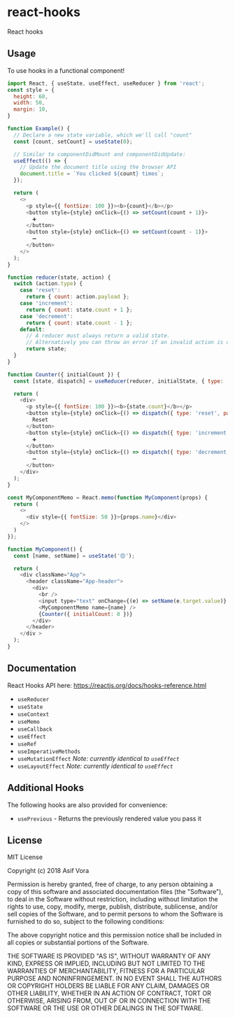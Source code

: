 # react-hooks
React hooks

## Usage

To use hooks in a functional component!

```js
import React, { useState, useEffect, useReducer } from 'react';
const style = {
  height: 60,
  width: 50,
  margin: 10,
}

function Example() {
  // Declare a new state variable, which we'll call "count"
  const [count, setCount] = useState(0);

  // Similar to componentDidMount and componentDidUpdate:
  useEffect(() => {
    // Update the document title using the browser API
    document.title = `You clicked ${count} times`;
  });

  return (
    <>
      <p style={{ fontSize: 100 }}><b>{count}</b></p>
      <button style={style} onClick={() => setCount(count + 1)}>
        ➕
      </button>
      <button style={style} onClick={() => setCount(count - 1)}>
        ➖
      </button>
    </>
  );
}

function reducer(state, action) {
  switch (action.type) {
    case 'reset':
      return { count: action.payload };
    case 'increment':
      return { count: state.count + 1 };
    case 'decrement':
      return { count: state.count - 1 };
    default:
      // A reducer must always return a valid state.
      // Alternatively you can throw an error if an invalid action is dispatched.
      return state;
  }
}

function Counter({ initialCount }) {
  const [state, dispatch] = useReducer(reducer, initialState, { type: 'reset', payload: initialCount });

  return (
    <div>
      <p style={{ fontSize: 100 }}><b>{state.count}</b></p>
      <button style={style} onClick={() => dispatch({ type: 'reset', payload: initialCount })}>
        Reset
      </button>
      <button style={style} onClick={() => dispatch({ type: 'increment' })}>
        ➕
      </button>
      <button style={style} onClick={() => dispatch({ type: 'decrement' })}>
        ➖
      </button>
    </div>
  );
}

const MyComponentMemo = React.memo(function MyComponent(props) {
  return (
    <>
      <div style={{ fontSize: 50 }}>{props.name}</div>
    </>
  )
});

function MyComponent() {
  const [name, setName] = useState('😍');

  return (
    <div className="App">
      <header className="App-header">
        <div>
          <br />
          <input type="text" onChange={(e) => setName(e.target.value)} />
          <MyComponentMemo name={name} />
          {Counter({ initialCount: 0 })}
        </div>
      </header>
    </div >
  );
}

```

## Documentation

React Hooks API here: https://reactjs.org/docs/hooks-reference.html

- `useReducer`
- `useState`
- `useContext`
- `useMemo`
- `useCallback`
- `useEffect`
- `useRef`
- `useImperativeMethods`
- `useMutationEffect` _Note: currently identical to `useEffect`_
- `useLayoutEffect` _Note: currently identical to `useEffect`_

## Additional Hooks

The following hooks are also provided for convenience:

- `usePrevious` - Returns the previously rendered value you pass it

## License

MIT License

Copyright (c) 2018 Asif Vora

Permission is hereby granted, free of charge, to any person obtaining a copy
of this software and associated documentation files (the "Software"), to deal
in the Software without restriction, including without limitation the rights
to use, copy, modify, merge, publish, distribute, sublicense, and/or sell
copies of the Software, and to permit persons to whom the Software is
furnished to do so, subject to the following conditions:

The above copyright notice and this permission notice shall be included in all
copies or substantial portions of the Software.

THE SOFTWARE IS PROVIDED "AS IS", WITHOUT WARRANTY OF ANY KIND, EXPRESS OR
IMPLIED, INCLUDING BUT NOT LIMITED TO THE WARRANTIES OF MERCHANTABILITY,
FITNESS FOR A PARTICULAR PURPOSE AND NONINFRINGEMENT. IN NO EVENT SHALL THE
AUTHORS OR COPYRIGHT HOLDERS BE LIABLE FOR ANY CLAIM, DAMAGES OR OTHER
LIABILITY, WHETHER IN AN ACTION OF CONTRACT, TORT OR OTHERWISE, ARISING FROM,
OUT OF OR IN CONNECTION WITH THE SOFTWARE OR THE USE OR OTHER DEALINGS IN THE
SOFTWARE.
